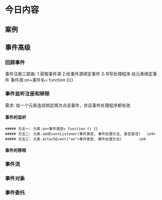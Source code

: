 # 今日内容

## 案例

## 事件高级

### 回顾事件

  事件注册三部曲:
    1.获取事件源
    2.给事件源绑定事件
    3.书写处理程序
  给元素绑定事件
    事件源.on+事件名= function (){}

### 事件监听注册和移除

  需求: 给一个元素连续绑定两次点击事件，并且事件处理程序都有效

  #### 事件的监听

    ##### 方法一: 元素.on+事件类型= function () {}
    ##### 方法二: 元素.addEventListener(事件类型, 事件处理方法, 是否冒泡)   ie9+
    ##### 方法三: 元素.attachEvent("on"+事件类型, 事件处理方法)        ie9-

  #### 事件的移除

### 事件流

### 事件对象

### 事件委托